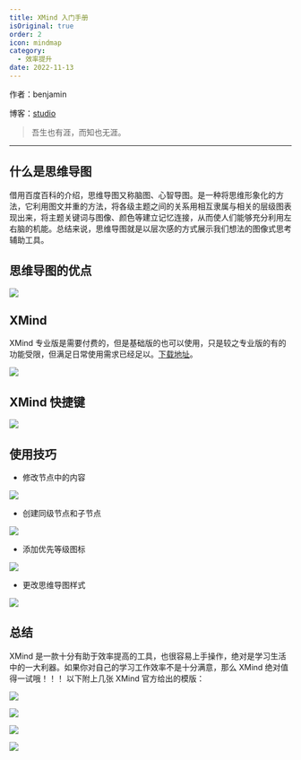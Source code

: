 ```yaml
---
title: XMind 入门手册
isOriginal: true
order: 2
icon: mindmap
category:
  - 效率提升
date: 2022-11-13
---
```


作者：benjamin

博客：[studio](https://benjam1n.eu.org)

> 吾生也有涯，而知也无涯。

---

## 什么是思维导图

借用百度百科的介绍，思维导图又称脑图、心智导图。是一种将思维形象化的方法，它利用图文并重的方法，将各级主题之间的关系用相互隶属与相关的层级图表现出来，将主题关键词与图像、颜色等建立记忆连接，从而使人们能够充分利用左右脑的机能。总结来说，思维导图就是以层次感的方式展示我们想法的图像式思考辅助工具。

## 思维导图的优点

![](./assets/20221113-xmind-guide/advantage.png)

## XMind

XMind 专业版是需要付费的，但是基础版的也可以使用，只是较之专业版的有的功能受限，但满足日常使用需求已经足以。[下载地址](https://www.xmind.cn/download/win/)。

![](./assets/20221113-xmind-guide/download.png)

## XMind 快捷键

![](./assets/20221113-xmind-guide/key.png)

## 使用技巧

- 修改节点中的内容

![](./assets/20221113-xmind-guide/change-context.png)

- 创建同级节点和子节点

![](./assets/20221113-xmind-guide/node-create.png)

- 添加优先等级图标

![](./assets/20221113-xmind-guide/add-icon.png)

- 更改思维导图样式

![](./assets/20221113-xmind-guide/style-change.png)

## 总结

XMind 是一款十分有助于效率提高的工具，也很容易上手操作，绝对是学习生活中的一大利器。如果你对自己的学习工作效率不是十分满意，那么 XMind 绝对值得一试哦！！！
以下附上几张 XMind 官方给出的模版：

![](./assets/20221113-xmind-guide/model1.png)

![](./assets/20221113-xmind-guide/model2.png)

![](./assets/20221113-xmind-guide/model3.png)

![](./assets/20221113-xmind-guide/mode4.png)
